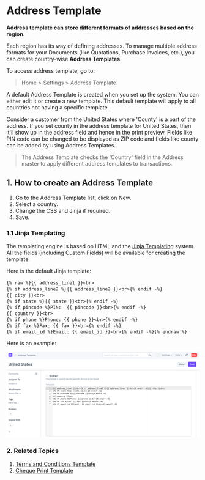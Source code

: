 
# Address Template


**Address template can store different formats of addresses based on the region.**


Each region has its way of defining addresses. To manage multiple address formats for your Documents (like Quotations, Purchase Invoices, etc.), you can create country-wise **Address Templates**.


To access address template, go to:



> 
> Home > Settings > Address Template
> 
> 
> 


A default Address Template is created when you set up the system. You can either edit it or create a new template. This default template will apply to all countries not having a specific template.


Consider a customer from the United States where 'County' is a part of the address. If you set county in the address template for United States, then it'll show up in the address field and hence in the print preview. Fields like PIN code can be changed to be displayed as ZIP code and fields like county can be added by using Address Templates.



> 
> The Address Template checks the 'Country' field in the Address master to apply different address templates to transactions.
> 
> 
> 


## 1. How to create an Address Template


1. Go to the Address Template list, click on New.
2. Select a country.
3. Change the CSS and Jinja if required.
4. Save.


### 1.1 Jinja Templating


The templating engine is based on HTML and the [Jinja Templating](https://jinja.palletsprojects.com/) system. All the fields (including Custom Fields) will be available for creating the template.


Here is the default Jinja template:



```
{% raw %}{{ address_line1 }}<br>
{% if address_line2 %}{{ address_line2 }}<br>{% endif -%}
{{ city }}<br>
{% if state %}{{ state }}<br>{% endif -%}
{% if pincode %}PIN:  {{ pincode }}<br>{% endif -%}
{{ country }}<br>
{% if phone %}Phone: {{ phone }}<br>{% endif -%}
{% if fax %}Fax: {{ fax }}<br>{% endif -%}
{% if email_id %}Email: {{ email_id }}<br>{% endif -%}{% endraw %}

```

Here is an example:


![Print Heading](/files/address-format.png)


### 2. Related Topics


1. [Terms and Conditions Template](/docs/v13/user/manual/en/setting-up/print/terms-and-conditions)
2. [Cheque Print Template](/docs/v13/user/manual/en/setting-up/print/cheque-print-template)



